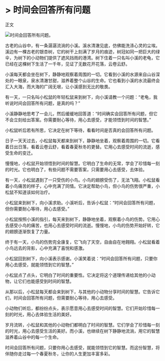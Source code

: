# > 时间会回答所有问题

正文

![时间会回答所有问题。](/images/2d1ea57bbddb4c08b8e65df8853444d2.jpg)


古老的山谷中，有一条潺潺流淌的小溪。溪水清澈见底，仿佛能洗涤心灵的尘埃。溪边有一棵古老的银杏树，它的树干上刻满了岁月的痕迹，树冠如同一把巨大的绿伞，为树下的小动物们提供了遮风挡雨的港湾。树下住着一只名叫小溪的老龟，它已经在这棵树下生活了一千年，见证了无数花开花落，云卷云舒。

小溪每天都会坐在树下，静静地观察着周围的一切。它看到小溪的水源来自山谷深处的一眼泉，泉水清澈甘甜，滋养着整个山谷的生命。它也看到小溪的水流最终会汇入大海，而大海的广阔无垠，让小溪感到无比的敬畏。

有一天，一只名叫小松鼠的年轻松鼠来到树下，向小溪请教一个问题：“老龟，我听说时间会回答所有问题，是真的吗？”

小溪静静地思考了一会儿，然后缓缓地回答道：“时间确实会回答所有问题，但它不会立刻给出答案。你需要耐心等待，用心去感受，才能领悟到时间的智慧。”

小松鼠听后若有所思，它决定在树下等待，看看时间是否真的会回答所有问题。

日子一天天过去，小松鼠每天都来到树下，静静地坐着，观察着周围的一切。它看着日出日落，看着云卷云舒，看着春夏秋冬的更替。它用心去感受时间的流逝，感受生命的变迁。

慢慢地，小松鼠开始领悟到时间的智慧。它明白了生命的无常，学会了珍惜每一刻的时光。它也明白了，有些问题不需要答案，只需要用心去感受，去体验。

有一天，小松鼠遇到了一只受伤的小鸟。小鸟的翅膀受伤了，无法飞翔。小松鼠看着小鸟痛苦的样子，心中充满了同情。它决定帮助小鸟，但小鸟的伤势很严重，小松鼠不知道该如何治疗。

小松鼠来到树下，向小溪求助。小溪听后，告诉小松鼠：“时间会回答所有问题，但你需要耐心等待，用心去感受。”

小松鼠按照小溪的指引，每天来到树下，静静地坐着，观察着小鸟的伤势。它用心去感受小鸟的痛苦，也用心去感受时间的流逝。慢慢地，小鸟的伤势开始好转，它的翅膀逐渐恢复了力量。

终于有一天，小鸟的伤势完全康复，它飞向了天空，自由自在地翱翔。小松鼠看着小鸟远去的背影，心中充满了喜悦和感激。

小松鼠回到树下，向小溪表示感谢。小溪笑着说：“时间会回答所有问题，只要你用心去感受，就能领悟到它的智慧。”

小松鼠点了点头，它明白了时间的重要性。它决定将这个道理传递给其他的小动物，让它们也能感受到时间的智慧。

从那以后，小松鼠每天都会来到树下，与其他的小动物分享时间的智慧。它告诉它们，时间会回答所有问题，但需要耐心等待，用心去感受。

小动物们听后，都纷纷点头，表示愿意用心去感受时间的智慧。它们开始珍惜每一刻的时光，用心去体验生活的美好。

岁月流转，小松鼠和其他的小动物们都明白了时间的智慧。它们学会了珍惜每一刻的时光，用心去感受生活的美好。而小溪，也继续在树下静静地流淌，用它的智慧滋养着山谷中的每一个生命。

时间会回答所有问题，只要你用心去感受，就能领悟到它的智慧。而这份智慧，将伴随你走过每一个春夏秋冬，让你的人生更加丰富多彩。